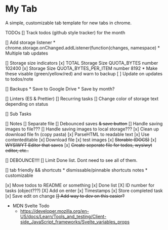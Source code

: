 # My Tab

A simple, customizable tab template for new tabs in chrome. 

TODOs
[] Track todos (github style tracker) for the month

[] Add storage listener
    * chrome.storage.onChanged.addListener(function(changes, namespace) 
    * Multiple tab updates

[] Storage size indicators
	[x] TOTAL Storage Size 
		QUOTA_BYTES number 102400
	[x] Storage Size 
		QUOTA_BYTES_PER_ITEM number 8192
		* Make these visable (green/yellow/red) and warn to backup
	[ ] Update on updates to todos/note

[] Backups
    * Save to Google Drive 
      * Save by month?

[] Linters (ES & Prettier)
[] Recurring tasks
[] Change color of storage text depending on status

[] Sub Tasks

[] Notes
	[] Separate file
	[] Debounced saves ~~& save button~~
	[] Handle saving images to file???
	[] Handle saving images to local storage???
	[x] Clean up download file fn (copy pasta)
	[x] ParseHTML to readable text 
	[x] Use contenteditable
	[x] Download file
	[x] test images
    [x] ~~Storable (DOCS)~~
	[x] ~~WYSIWYT Editor that saves~~
	[x] ~~Create seperate file for todos, wysiwyt editor, etc..~~

[] DEBOUNCE!!!!
[] Limit Done list. Dont need to see all of them.

[] tab friendly && shortcuts
	* dismissable/pinnable shortcuts notes
	* customizable

[x] Move todos to README or something
[x] Done list
[X] ID number for tasks (object???)
[X] Add on enter
[x] Timestamps
[x] Store completed task
[x] Save edit on change
~~[] Add way to dev on this easier?~~

* MDN Svelte Todo 
  * https://developer.mozilla.org/en-US/docs/Learn/Tools_and_testing/Client-side_JavaScript_frameworks/Svelte_variables_props